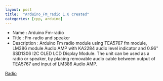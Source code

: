 ```yaml
---
layout: post
title:  "Arduino_FM_radio 1.0 created"
categories: [cpp, arduino]
---
```



* Name : Arduino Fm-radio
* Title : Fm-radio and speaker
* Description : Arduino Fm radio module using TEA5767 fm module, LM386 module Audio AMP 
with KA2284 audio level indicator and 0.96" SSD1306 I2C OLED LCD Display Module.
The unit can be used as a radio or speaker, by placing removable audio cable between output
of TEA5767 and input of LM386 Audio AMP.


[Radio](https://github.com/gavinlyonsrepo/Arduino_FM_radio)
